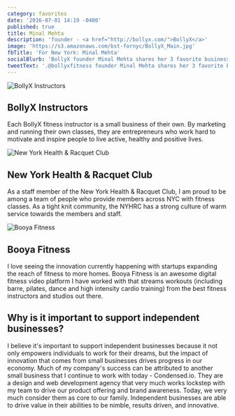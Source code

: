 ```yaml
---
category: favorites
date: '2016-07-01 14:19 -0400'
published: true
title: Minal Mehta
description: 'founder - <a href="http://bollyx.com/">BollyX</a>'
image: 'https://s3.amazonaws.com/bst-fornyc/BollyX_Main.jpg'
fbTitle: 'For New York: Minal Mehta'
socialBlurb: 'BollyX founder Minal Mehta shares her 3 favorite businesses in NYC. '
tweetText: '.@bollyxfitness founder Minal Mehta shares her 3 favorite businesses in NYC. '
---
```

![BollyX Instructors](https://s3.amazonaws.com/bst-fornyc/BollyX_BollyX.jpg) 
## BollyX Instructors 
Each BollyX fitness instructor is a small business of their own. By marketing and running their own classes, they are entrepreneurs who work hard to motivate and inspire people to live active, healthy and positive lives.

![New York Health & Racquet Club](https://s3.amazonaws.com/bst-fornyc/BollyX_Health_Racquet.jpg)
## New York Health & Racquet Club 
As a staff member of the New York Health & Racquet Club, I am proud to be among a team of people who provide members across NYC with fitness classes. As a tight knit community, the NYHRC has a strong culture of warm service towards the members and staff.

![Booya Fitness](https://s3.amazonaws.com/bst-fornyc/BollyX_Booya.jpg)
## Booya Fitness
I love seeing the innovation currently happening with startups expanding the reach of fitness to more homes. Booya Fitness is an awesome digital fitness video platform I have worked with that streams workouts (including barre, pilates, dance and high intensity cardio training) from the best fitness instructors and studios out there.

## Why is it important to support independent businesses?
I believe it's important to support independent businesses because it not only empowers individuals to work for their dreams, but the impact of innovation that comes from small businesses drives progress in our economy. Much of my company's success can be attributed to another small business that I continue to work with today - Condensed.io. They are a design and web development agency that very much works lockstep with my team to drive our product offering and brand awareness. Today, we very much consider them as core to our family. Independent businesses are able to drive value in their abilities to be nimble, results driven, and innovative.
